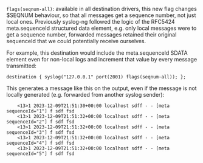`flags(seqnum-all)`: available in all destination drivers, this new flag
changes $SEQNUM behaviour, so that all messages get a sequence number, not
just local ones.  Previously syslog-ng followed the logic of the RFC5424
meta.sequenceId structured data element, e.g.  only local messages were to
get a sequence number, forwarded messages retained their original sequenceId
that we could potentially receive ourselves.

For example, this destination would include the meta.sequenceId SDATA
element even for non-local logs and increment that value by every message
transmitted:

	destination { syslog("127.0.0.1" port(2001) flags(seqnum-all)); };

This generates a message like this on the output, even if the message is
not locally generated (e.g. forwarded from another syslog sender):

        <13>1 2023-12-09T21:51:30+00:00 localhost sdff - - [meta sequenceId="1"] f sdf fsd
        <13>1 2023-12-09T21:51:32+00:00 localhost sdff - - [meta sequenceId="2"] f sdf fsd
        <13>1 2023-12-09T21:51:32+00:00 localhost sdff - - [meta sequenceId="3"] f sdf fsd
        <13>1 2023-12-09T21:51:32+00:00 localhost sdff - - [meta sequenceId="4"] f sdf fsd
        <13>1 2023-12-09T21:51:32+00:00 localhost sdff - - [meta sequenceId="5"] f sdf fsd
